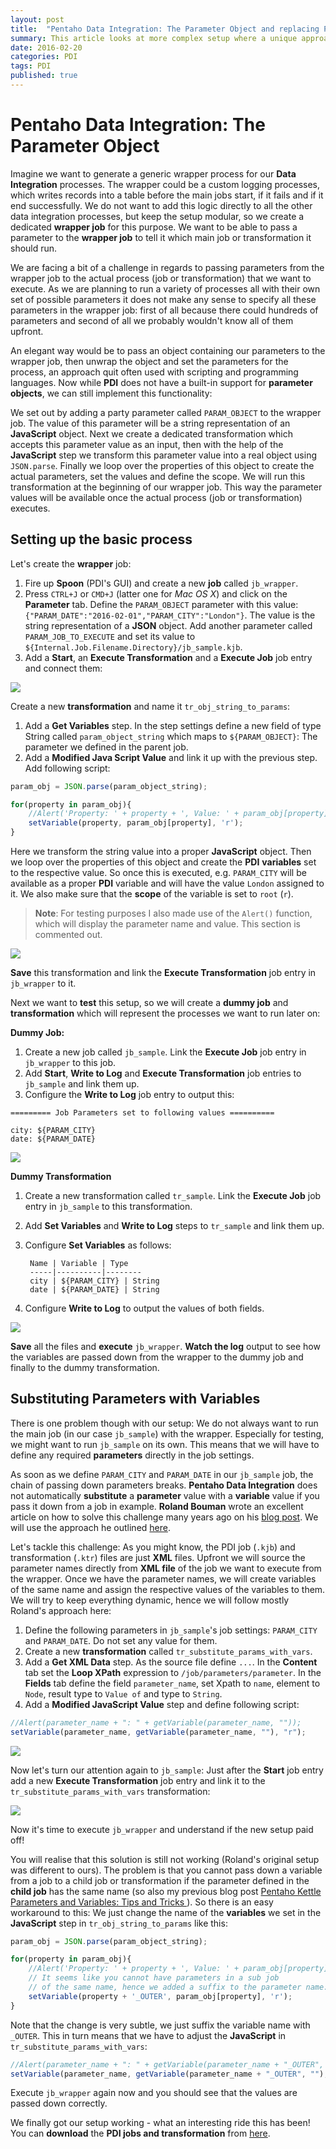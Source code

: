 ```yaml
---
layout: post
title:  "Pentaho Data Integration: The Parameter Object and replacing Parameter Values with Variable Values"
summary: This article looks at more complex setup where a unique approach has to be chosen to cater for various parameter and variable needs
date: 2016-02-20
categories: PDI
tags: PDI
published: true
---
```


# Pentaho Data Integration: The Parameter Object

Imagine we want to generate a generic wrapper process for our **Data Integration** processes. The wrapper could be a custom logging processes, which writes records into a table before the main jobs start, if it fails and if it end successfully. We do not want to add this logic directly to all the other data integration processes, but keep the setup modular, so we create a dedicated **wrapper job** for this purpose. We want to be able to pass a parameter to the **wrapper job** to tell it which main job or transformation it should run.

We are facing a bit of a challenge in regards to passing parameters from the wrapper job to the actual process (job or transformation) that we want to execute. As we are planning to run a variety of processes all with their own set of possible parameters it does not make any sense to specify all these parameters in the wrapper job: first of all because there could hundreds of parameters and second of all we probably wouldn't know all of them upfront.

An elegant way would be to pass an object containing our parameters to the wrapper job, then unwrap the object and set the parameters for the process, an approach quit often used with scripting and programming languages. Now while **PDI** does not have a built-in support for **parameter objects**, we can still implement this functionality:

We set out by adding a party parameter called `PARAM_OBJECT` to the wrapper job. The value of this parameter will be a string representation of an **JavaScript** object. Next we create a dedicated transformation which accepts this parameter value as an input, then with the help of the **JavaScript** step we transform this parameter value into a real object using `JSON.parse`. Finally we loop over the properties of this object to create the actual parameters, set the values and define the scope. We will run this transformation at the beginning of our wrapper job. This way the parameter values will be available once the actual process (job or transformation) executes.

## Setting up the basic process

Let's create the **wrapper** job:

1. Fire up **Spoon** (PDI's GUI) and create a new **job** called `jb_wrapper`. 
2. Press `CTRL+J` or `CMD+J` (latter one for *Mac OS X*) and click on the **Parameter** tab. Define the `PARAM_OBJECT` parameter with this value: `{"PARAM_DATE":"2016-02-01","PARAM_CITY":"London"}`. The value is the string representation of a **JSON** object. Add another parameter called `PARAM_JOB_TO_EXECUTE` and set its value to `${Internal.Job.Filename.Directory}/jb_sample.kjb`.
3. Add a **Start**, an **Execute Transformation** and a **Execute Job**  job entry and connect them:

![](/images/pdi_param_obj_1.png)

Create a new **transformation** and name it `tr_obj_string_to_params`:

1. Add a **Get Variables** step. In the step settings define a new field of type String called `param_object_string` which maps to `${PARAM_OBJECT}`: The parameter we defined in the parent job.
2. Add a **Modified Java Script Value** and link it up with the previous step. Add following script:

```javascript
param_obj = JSON.parse(param_object_string);

for(property in param_obj){
	//Alert('Property: ' + property + ', Value: ' + param_obj[property]);
	setVariable(property, param_obj[property], 'r');
}
```

Here we transform the string value into a proper **JavaScript** object. Then we loop over the properties of this object and create the **PDI** **variables** set to the respective value. So once this is executed, e.g. `PARAM_CITY` will be available as a proper **PDI** variable and will have the value `London` assigned to it. We also make sure that the **scope** of the variable is set to `root` (`r`).

> **Note**: For testing purposes I also made use of the `Alert()` function, which will display the parameter name and value. This section is commented out. 

![](/images/pdi_param_obj_2.png)

**Save** this transformation and link the **Execute Transformation** job entry in `jb_wrapper` to it.

Next we want to **test** this setup, so we will create a **dummy job** and **transformation** which will represent the processes we want to run later on:

**Dummy Job:**

1. Create a new job called `jb_sample`. Link the **Execute Job** job entry in `jb_wrapper` to this job.
2. Add **Start**, **Write to Log** and **Execute Transformation** job entries to `jb_sample` and link them up.
3. Configure the **Write to Log** job entry to output this:

```
========= Job Parameters set to following values ==========

city: ${PARAM_CITY}
date: ${PARAM_DATE}
```

![](/images/pdi_param_obj_3.png)

**Dummy Transformation**

1. Create a new transformation called `tr_sample`. Link the **Execute Job** job entry in `jb_sample` to this transformation.
2. Add **Set Variables** and **Write to Log** steps to `tr_sample` and link them up.
3. Configure **Set Variables** as follows:

		Name | Variable | Type
		-----|----------|--------
		city | ${PARAM_CITY} | String
		date | ${PARAM_DATE} | String

4. Configure **Write to Log** to output the values of both fields.

![](/images/pdi_param_obj_4.png)

**Save** all the files and **execute** `jb_wrapper`. **Watch the log** output to see how the variables are passed down from the wrapper to the dummy job and finally to the dummy transformation.

## Substituting Parameters with Variables

There is one problem though with our setup: We do not always want to run the main job (in our case `jb_sample`) with the wrapper. Especially for testing, we might want to run `jb_sample` on its own. This means that we will have to define any required **parameters** directly in the job settings.

As soon as we define `PARAM_CITY` and `PARAM_DATE` in our `jb_sample` job, the chain of passing down parameters breaks. **Pentaho Data Integration** does not automatically **substitute** a **parameter** value with a **variable** value if you pass it down from a job in example. **Roland Bouman** wrote an excellent article on how to solve this challenge many years ago on his [blog post](http://rpbouman.blogspot.co.uk/2010/12/substituting-variables-in-kettle.html). We will use the approach he outlined [here](http://wiki.pentaho.com/display/EAI/Substituting+variable+references+in+Job+Parameter+values).

Let's tackle this challenge: As you might know, the PDI job (`.kjb`) and transformation (`.ktr`) files are just **XML** files. Upfront we will source the parameter names directly from **XML file** of the job we want to execute from the wrapper. Once we have the parameter names, we will create variables of the same name and assign the respective values of the variables to them. We will try to keep everything dynamic, hence we will follow mostly Roland's approach here:

1. Define the following parameters in `jb_sample`'s job settings: `PARAM_CITY` and `PARAM_DATE`. Do not set any value for them. 
2. Create a new **transformation** called `tr_substitute_params_with_vars`.
3. Add a **Get XML Data** step. As the source file define `...`. In the **Content** tab set the **Loop XPath** expression to `/job/parameters/parameter`. In the **Fields** tab define the field `parameter_name`, set Xpath to `name`, element to `Node`, result type to `Value of` and type to `String`.
4. Add a **Modified JavaScript Value** step and define following script:

```javascript
//Alert(parameter_name + ": " + getVariable(parameter_name, "")); 
setVariable(parameter_name, getVariable(parameter_name, ""), "r");
```

![](/images/pdi_param_obj_6.png)

Now let's turn our attention again to `jb_sample`: Just after the **Start** job entry add a new **Execute Transformation** job entry and link it to the `tr_substitute_params_with_vars` transformation:

![](/images/pdi_param_obj_5.png)

Now it's time to execute `jb_wrapper` and understand if the new setup paid off!

You will realise that this solution is still not working (Roland's original setup was different to ours). The problem is that you cannot pass down a variable from a job to a child job or transformation if the parameter defined in the **child job** has the same name (so also my previous blog post [ Pentaho Kettle Parameters and Variables: Tips and Tricks ](http://diethardsteiner.blogspot.co.uk/2013/07/pentaho-kettle-parameters-and-variables.html)). So there is an easy workaround to this: We just change the name of the **variables** we set in the **JavaScript** step in `tr_obj_string_to_params` like this:

```javascript
param_obj = JSON.parse(param_object_string);

for(property in param_obj){
	//Alert('Property: ' + property + ', Value: ' + param_obj[property]);
	// It seems like you cannot have parameters in a sub job
	// of the same name, hence we added a suffix to the parameter name:
	setVariable(property + '_OUTER', param_obj[property], 'r');
}
```

Note that the change is very subtle, we just suffix the variable name with `_OUTER`. This in turn means that we have to adjust the **JavaScript** in `tr_substitute_params_with_vars`:

```javascript
//Alert(parameter_name + ": " + getVariable(parameter_name + "_OUTER", "")); 
setVariable(parameter_name, getVariable(parameter_name + "_OUTER", ""), "r");
```

Execute `jb_wrapper` again now and you should see that the values are passed down correctly.

We finally got our setup working - what an interesting ride this has been! You can **download** the **PDI jobs and transformation** from [here](https://github.com/diethardsteiner/diethardsteiner.github.io/tree/master/sample-files/pdi/pdi-param-obj).


